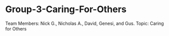 # Group-3-Caring-For-Others
Team Members: Nick G., Nicholas A., David, Genesi, and Gus. 
Topic: Caring for Others

